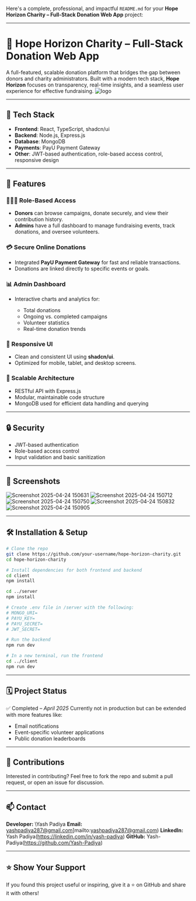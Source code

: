 Here's a complete, professional, and impactful `README.md` for your **Hope Horizon Charity – Full-Stack Donation Web App** project:

---

# 🌟 Hope Horizon Charity – Full-Stack Donation Web App

A full-featured, scalable donation platform that bridges the gap between donors and charity administrators. Built with a modern tech stack, **Hope Horizon** focuses on transparency, real-time insights, and a seamless user experience for effective fundraising.
![logo](https://github.com/user-attachments/assets/630a422d-251f-4c2e-a700-8d7244c78c73)



---

## 🚀 Tech Stack

* **Frontend**: React, TypeScript, shadcn/ui
* **Backend**: Node.js, Express.js
* **Database**: MongoDB
* **Payments**: PayU Payment Gateway
* **Other**: JWT-based authentication, role-based access control, responsive design

---

## 🎯 Features

### 🧑‍🤝‍🧑 Role-Based Access

* **Donors** can browse campaigns, donate securely, and view their contribution history.
* **Admins** have a full dashboard to manage fundraising events, track donations, and oversee volunteers.

### 💳 Secure Online Donations

* Integrated **PayU Payment Gateway** for fast and reliable transactions.
* Donations are linked directly to specific events or goals.

### 📊 Admin Dashboard

* Interactive charts and analytics for:

  * Total donations
  * Ongoing vs. completed campaigns
  * Volunteer statistics
  * Real-time donation trends

### 📱 Responsive UI

* Clean and consistent UI using **shadcn/ui**.
* Optimized for mobile, tablet, and desktop screens.

### 🧱 Scalable Architecture

* RESTful API with Express.js
* Modular, maintainable code structure
* MongoDB used for efficient data handling and querying

---

## 🔒 Security

* JWT-based authentication
* Role-based access control
* Input validation and basic sanitization

---

## 📸 Screenshots
![Screenshot 2025-04-24 150631](https://github.com/user-attachments/assets/37277109-7074-40ce-86da-7852ed00e6db)
![Screenshot 2025-04-24 150712](https://github.com/user-attachments/assets/f9a752de-d235-49d5-a75d-ba6dcc62b204)
![Screenshot 2025-04-24 150750](https://github.com/user-attachments/assets/28e7b135-2d69-4082-9930-2512f5d8b290)
![Screenshot 2025-04-24 150832](https://github.com/user-attachments/assets/e39e50bc-6650-448e-a9cf-9c6b92e3cfa4)
![Screenshot 2025-04-24 150905](https://github.com/user-attachments/assets/ce690b37-03be-4659-ba29-ad1ceb1272e1)


---

## 🛠️ Installation & Setup

```bash
# Clone the repo
git clone https://github.com/your-username/hope-horizon-charity.git
cd hope-horizon-charity

# Install dependencies for both frontend and backend
cd client
npm install

cd ../server
npm install

# Create .env file in /server with the following:
# MONGO_URI=
# PAYU_KEY=
# PAYU_SECRET=
# JWT_SECRET=

# Run the backend
npm run dev

# In a new terminal, run the frontend
cd ../client
npm run dev
```

---

## 🗓️ Project Status

✅ Completed – *April 2025*
Currently not in production but can be extended with more features like:

* Email notifications
* Event-specific volunteer applications
* Public donation leaderboards

---

## 🤝 Contributions

Interested in contributing? Feel free to fork the repo and submit a pull request, or open an issue for discussion.

---

## 📫 Contact

**Developer:** \Yash Padiya
**Email:** yashpadiya287@gmail.com]mailto:yashpadiya287@gmail.com)
**LinkedIn:** Yash Padiya(https://linkedin.com/in/yash-padiya)
**GitHub:** Yash-Padiya(https://github.com/Yash-Padiya)

---

## ⭐️ Show Your Support

If you found this project useful or inspiring, give it a ⭐️ on GitHub and share it with others!


